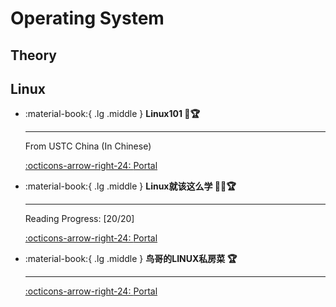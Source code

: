 # Operating System

## Theory

## Linux
<div class="grid cards" markdown>

-  :material-book:{ .lg .middle } __Linux101 🎯🏆__

    ---

    From USTC China (In Chinese)

    [:octicons-arrow-right-24: <a href="https://101.lug.ustc.edu.cn/" target="_blank"> Portal </a>](#)

-   :material-book:{ .lg .middle } __Linux就该这么学 🎯✅🏆__

    ---

    Reading Progress: [20/20]

    [:octicons-arrow-right-24: <a href="https://www.linuxprobe.com/basic-learning-00.html" target="_blank"> Portal </a>](#)

-  :material-book:{ .lg .middle } __鸟哥的LINUX私房菜 🏆__

    ---

    [:octicons-arrow-right-24: <a href="http://cn.linux.vbird.org/linux_basic/linux_basic.php" target="_blank"> Portal </a>](#)



</div>